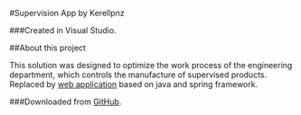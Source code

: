 #Supervision App by Kerellpnz

###Created in Visual Studio.

##About this project

This solution was designed to optimize the work process of the engineering department, which controls the manufacture of supervised products.
Replaced by [web application](https://github.com/kerellpnz/tnn-web-database) based on java and spring framework.

###Downloaded from [GitHub](https://github.com/kerellpnz?tab=repositories).
